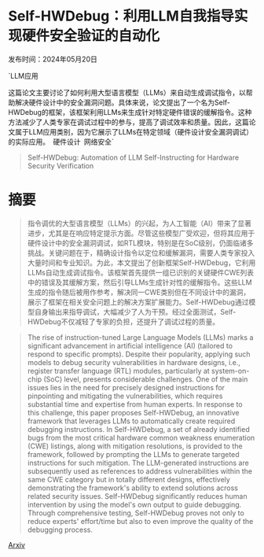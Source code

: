 # Self-HWDebug：利用LLM自我指导实现硬件安全验证的自动化

发布时间：2024年05月20日

`LLM应用

这篇论文主要讨论了如何利用大型语言模型（LLMs）来自动生成调试指令，以帮助解决硬件设计中的安全漏洞问题。具体来说，论文提出了一个名为Self-HWDebug的框架，该框架利用LLMs来生成针对特定硬件错误的缓解指令。这种方法减少了人类专家在调试过程中的参与，提高了调试效率和质量。因此，这篇论文属于LLM应用类别，因为它展示了LLMs在特定领域（硬件设计安全漏洞调试）的实际应用。` `硬件设计` `网络安全`

> Self-HWDebug: Automation of LLM Self-Instructing for Hardware Security Verification

# 摘要

> 指令调优的大型语言模型（LLMs）的兴起，为人工智能（AI）带来了显著进步，尤其是在响应特定提示方面。尽管这些模型广受欢迎，但将其应用于硬件设计中的安全漏洞调试，如RTL模块，特别是在SoC级别，仍面临诸多挑战。关键问题在于，精确设计指令以定位和缓解漏洞，需要人类专家投入大量时间和专业知识。为此，本文提出了创新框架Self-HWDebug，它利用LLMs自动生成调试指令。该框架首先提供一组已识别的关键硬件CWE列表中的错误及其缓解方案，然后引导LLMs生成针对性的缓解指令。这些LLM生成的指令随后被用作参考，解决同一CWE类别但在不同设计中的漏洞，展示了框架在相关安全问题上的解决方案扩展能力。Self-HWDebug通过模型自身输出来指导调试，大幅减少了人为干预。经过全面测试，Self-HWDebug不仅减轻了专家的负担，还提升了调试过程的质量。

> The rise of instruction-tuned Large Language Models (LLMs) marks a significant advancement in artificial intelligence (AI) (tailored to respond to specific prompts). Despite their popularity, applying such models to debug security vulnerabilities in hardware designs, i.e., register transfer language (RTL) modules, particularly at system-on-chip (SoC) level, presents considerable challenges. One of the main issues lies in the need for precisely designed instructions for pinpointing and mitigating the vulnerabilities, which requires substantial time and expertise from human experts. In response to this challenge, this paper proposes Self-HWDebug, an innovative framework that leverages LLMs to automatically create required debugging instructions. In Self-HWDebug, a set of already identified bugs from the most critical hardware common weakness enumeration (CWE) listings, along with mitigation resolutions, is provided to the framework, followed by prompting the LLMs to generate targeted instructions for such mitigation. The LLM-generated instructions are subsequently used as references to address vulnerabilities within the same CWE category but in totally different designs, effectively demonstrating the framework's ability to extend solutions across related security issues. Self-HWDebug significantly reduces human intervention by using the model's own output to guide debugging. Through comprehensive testing, Self-HWDebug proves not only to reduce experts' effort/time but also to even improve the quality of the debugging process.

[Arxiv](https://arxiv.org/abs/2405.12347)